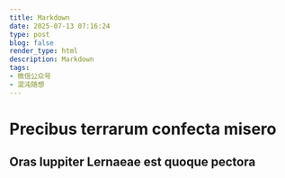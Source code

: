 ```yaml
---
title: Markdown
date: 2025-07-13 07:16:24
type: post
blog: false
render_type: html
description: Markdown
tags:
- 微信公众号
- 混沌随想
---
```

<h1 id="precibus-terrarum-confecta-misero">Precibus terrarum confecta misero</h1>
<h2 id="oras-iuppiter-lernaeae-est-quoque-pectora">Oras Iuppiter Lernaeae est quoque pectora</h2>
<p><img src="https://pic1.zhimg.com/v2-1e7b5f24eebba472ab8fb68fa3c3f75c_1440w.jpg" alt=""></p>
